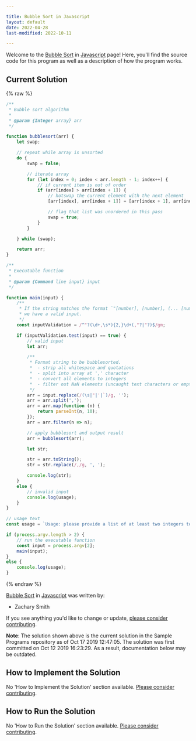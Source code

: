 ```yaml
---

title: Bubble Sort in Javascript
layout: default
date: 2022-04-28
last-modified: 2022-10-11

---
```


Welcome to the [Bubble Sort](https://sampleprograms.io/projects/bubble-sort) in [Javascript](https://sampleprograms.io/languages/javascript) page! Here, you'll find the source code for this program as well as a description of how the program works.

## Current Solution

{% raw %}

```javascript
/**
 * Bubble sort algorithm
 *
 * @param {Integer array} arr
 */

function bubblesort(arr) {
    let swap;

    // repeat while array is unsorted
    do {
        swap = false;

        // iterate array
        for (let index = 0; index < arr.length - 1; index++) {
            // if current item is out of order
            if (arr[index] > arr[index + 1]) {
                // hotswap the current element with the next element
                [arr[index], arr[index + 1]] = [arr[index + 1], arr[index]];

                // flag that list was unordered in this pass
                swap = true;
            }
        }

    } while (swap);

    return arr;
}

/**
 * Executable function
 * 
 * @param {Command line input} input
 */

function main(input) {
    /**
     * If the string matches the format `"[number], [number], (... [number])"`,
     * we have a valid input.
     */
    const inputValidation = /^"?(\d+,\s*){2,}\d+(,"?|"?)$/gm;

    if (inputValidation.test(input) == true) {
        // valid input
        let arr;

        /**
         * Format string to be bubblesorted.
         *  - strip all whitespace and quotations
         *  - split into array at ',' character
         *  - convert all elements to integers
         *  - filter out NaN elements (uncaught text characters or empty elements)
         */
        arr = input.replace(/(\s|"|'|`)/g, '');
        arr = arr.split(',');
        arr = arr.map(function (n) {
            return parseInt(n, 10);
        });
        arr = arr.filter(n => n);

        // apply bubblesort and output result
        arr = bubblesort(arr);

        let str;

        str = arr.toString();
        str = str.replace(/,/g, ', ');

        console.log(str);
    }
    else {
        // invalid input
        console.log(usage);
    }
}

// usage text
const usage = `Usage: please provide a list of at least two integers to sort in the format "1, 2, 3, 4, 5"`;

if (process.argv.length > 2) {
    // run the executable function
    const input = process.argv[2];
    main(input);
}
else {
    console.log(usage);
}
```

{% endraw %}

[Bubble Sort](https://sampleprograms.io/projects/bubble-sort) in [Javascript](https://sampleprograms.io/languages/javascript) was written by:

- Zachary Smith

If you see anything you'd like to change or update, [please consider contributing](https://github.com/TheRenegadeCoder/sample-programs).

**Note**: The solution shown above is the current solution in the Sample Programs repository as of Oct 17 2019 12:47:05. The solution was first committed on Oct 12 2019 16:23:29. As a result, documentation below may be outdated.

## How to Implement the Solution

No 'How to Implement the Solution' section available. [Please consider contributing](https://github.com/TheRenegadeCoder/sample-programs-website).

## How to Run the Solution

No 'How to Run the Solution' section available. [Please consider contributing](https://github.com/TheRenegadeCoder/sample-programs-website).